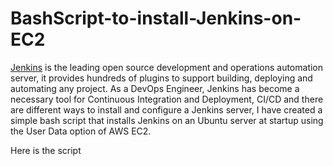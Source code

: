 # BashScript-to-install-Jenkins-on-EC2

[Jenkins](https://www.jenkins.io/) is the leading open source development and operations automation server, it provides hundreds of plugins to support building, deploying and automating any project. 
As a DevOps Engineer, Jenkins has become a necessary tool for Continuous Integration and Deployment, CI/CD and there are different ways to install and configure a Jenkins server, 
I have created a simple bash script that installs Jenkins on an Ubuntu server at startup using the User Data option of AWS EC2.

Here is the script
